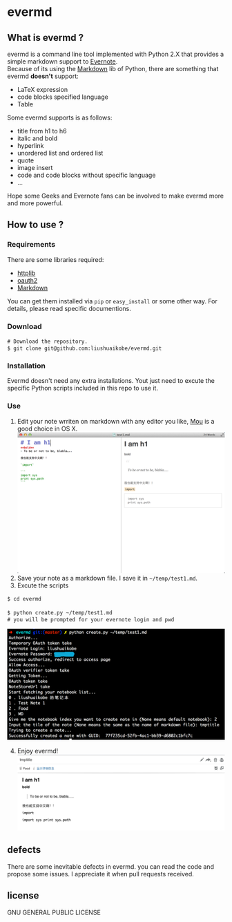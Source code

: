 evermd
======
## What is evermd ?
evermd is a command line tool implemented with Python 2.X that provides a simple markdown support to [Evernote](http://www.evernote.com/).        
Because of its using the [Markdown](https://pypi.python.org/pypi/Markdown) lib of Python, there are something that evermd **doesn't** support:

- LaTeX expression
- code blocks specified language
- Table

Some evermd supports is as follows:

- title from h1 to h6
- italic and bold
- hyperlink
- unordered list and ordered list
- quote
- image insert
- code and code blocks without specific language
- …

Hope some Geeks and Evernote fans can be involved to make evermd more and more powerful.
## How to use ?
### Requirements
There are some libraries required:

- [httplib](http://docs.python.org/2/library/httplib.html)
- [oauth2](https://github.com/simplegeo/python-oauth2)
- [Markdown](https://pypi.python.org/pypi/Markdown)

You can get them installed via `pip` or `easy_install` or some other way. For details, please read specific documentions.  
### Download       
```
# Download the repository.
$ git clone git@github.com:liushuaikobe/evermd.git
```
### Installation
Evermd doesn't need any extra installations. Yout just need to excute the specific Python scripts included in this repo to use it.
### Use
1. Edit your note wrriten on markdown with any editor you like, [Mou](http://mouapp.com/) is a good choice in OS X.
![edit_md](./img/edit_md.png)
2. Save your note as a markdown file. I save it in `~/temp/test1.md`.
3. Excute the scripts 

```
$ cd evermd

$ python create.py ~/temp/test1.md 
# you will be prompted for your evernote login and pwd
```
![sample_use](./img/sample_use.png)

4. Enjoy evermd! 
![note](./img/note.png)

## defects
There are some inevitable defects in evermd. you can read the code and propose some issues. I appreciate it when pull requests received.
## license
GNU GENERAL PUBLIC LICENSE